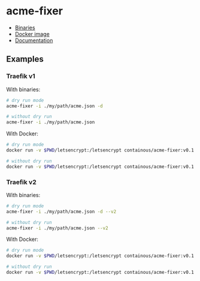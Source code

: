 # acme-fixer

- [Binaries](https://github.com/containous/acme-fixer/releases)
- [Docker image](https://hub.docker.com/r/containous/acme-fixer)
- [Documentation](./docs/acme-fixer.md)

## Examples

### Traefik v1

With binaries:

```bash
# dry run mode
acme-fixer -i ./my/path/acme.json -d

# without dry run
acme-fixer -i ./my/path/acme.json
```

With Docker:

```bash
# dry run mode
docker run -v $PWD/letsencrypt:/letsencrypt containous/acme-fixer:v0.1.1 -i /letsencrypt/acme.json -d

# without dry run
docker run -v $PWD/letsencrypt:/letsencrypt containous/acme-fixer:v0.1.1 -i /letsencrypt/acme.json
```

### Traefik v2

With binaries:

```bash
# dry run mode
acme-fixer -i ./my/path/acme.json -d --v2

# without dry run
acme-fixer -i ./my/path/acme.json --v2
```

With Docker:

```bash
# dry run mode
docker run -v $PWD/letsencrypt:/letsencrypt containous/acme-fixer:v0.1.0 -i /letsencrypt/acme.json -d --v2

# without dry run
docker run -v $PWD/letsencrypt:/letsencrypt containous/acme-fixer:v0.1.0 -i /letsencrypt/acme.json --v2
```
